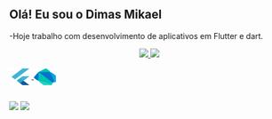 ## Olá! Eu sou  o Dimas Mikael

-Hoje trabalho com desenvolvimento de aplicativos em  Flutter e dart.

<div align="center">
  <a href="https://github.com/rafaballerini">
  <img height="180em" src="https://github-readme-stats.vercel.app/api?username=dimasmikael&show_icons=true&theme=dark&include_all_commits=true&count_private=true"/>
  <img height="180em" src="https://github-readme-stats.vercel.app/api/top-langs/?username=dimasmikael&layout=compact&langs_count=7&theme=dark"/>
</div

</div>
<div style="display: inline_block"><br>
  <img align="center" alt="DM-Js" height="30" width="40" src="https://github.com/dimasmikael/dimasmikael/blob/main/assets/flutter-original.svg">
  <img align="center" alt="DM-Ts" height="30" width="40" src="https://github.com/dimasmikael/dimasmikael/blob/main/assets/dart-original.svg">

</div>
  
  ##

  <a href = "mailto:dimasmikael.souza@gmail.com"><img src="https://img.shields.io/badge/-Gmail-%23333?style=for-the-badge&logo=gmail&logoColor=white" target="_blank"></a>
  <a href="https://www.linkedin.com/in/dimas-m-1834aba0/" target="_blank"><img src="https://img.shields.io/badge/-LinkedIn-%230077B5?style=for-the-badge&logo=linkedin&logoColor=white" target="_blank"></a> 

</div>
